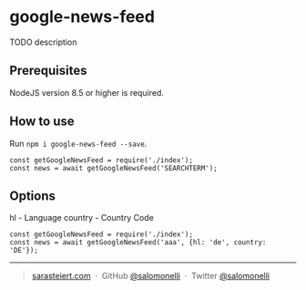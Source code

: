 # google-news-feed

TODO description

## Prerequisites

NodeJS version 8.5 or higher is required.

## How to use

Run `npm i google-news-feed --save`.

```
const getGoogleNewsFeed = require('./index');
const news = await getGoogleNewsFeed('SEARCHTERM');
```


## Options

hl - Language
country - Country Code

```
const getGoogleNewsFeed = require('./index');
const news = await getGoogleNewsFeed('aaa', {hl: 'de', country: 'DE'});
```

---

> [sarasteiert.com](https://www.sarasteiert.com) &nbsp;&middot;&nbsp;
> GitHub [@salomonelli](https://github.com/salomonelli) &nbsp;&middot;&nbsp;
> Twitter [@salomonelli](https://twitter.com/salomonelli)
